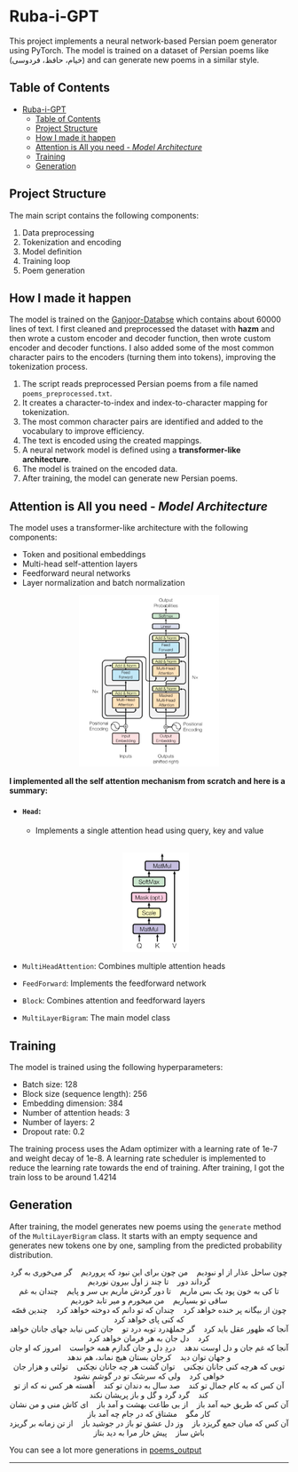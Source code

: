 # Ruba-i-GPT

This project implements a neural network-based Persian poem generator using PyTorch. The model is trained on a dataset of Persian poems like (خیام، حافظ، فردوسی) and can generate new poems in a similar style.

## Table of Contents
- [Ruba-i-GPT](#ruba-i-gpt)
  - [Table of Contents](#table-of-contents)
  - [Project Structure](#project-structure)
  - [How I made it happen](#how-i-made-it-happen)
  - [Attention is All you need - *Model Architecture*](#attention-is-all-you-need---model-architecture)
  - [Training](#training)
  - [Generation](#generation)

## Project Structure

The main script contains the following components:

1. Data preprocessing
2. Tokenization and encoding
3. Model definition
4. Training loop
5. Poem generation

## How I made it happen

The model is trained on the [Ganjoor-Databse](https://ganjoor.net/) which contains about 60000 lines of text. 
I first cleaned and preprocessed the dataset with **hazm** and then wrote a custom encoder and decoder function, then wrote custom encoder and decoder functions. I also added some of the most common character pairs to the encoders (turning them into tokens), improving the tokenization process.

1. The script reads preprocessed Persian poems from a file named `poems_preprocessed.txt`.
2. It creates a character-to-index and index-to-character mapping for tokenization.
3. The most common character pairs are identified and added to the vocabulary to improve efficiency.
4. The text is encoded using the created mappings.
5. A neural network model is defined using a **transformer-like architecture**.
6. The model is trained on the encoded data.
7. After training, the model can generate new Persian poems.

## Attention is All you need - *Model Architecture*

The model uses a transformer-like architecture with the following components:

- Token and positional embeddings
- Multi-head self-attention layers
- Feedforward neural networks
- Layer normalization and batch normalization

<p align="center">
  <img src="images/image.png" alt="image" style="width:50%;" />
</p>

**I implemented all the self attention mechanism from scratch and here is a summary:**

- #### `Head`: 
  - Implements a single attention head using query, key and value 
  </br>
  <p align="center">
      <img src="images/image-1.png" alt="image" style="width:25%;" />
  </p>
  
- `MultiHeadAttention`: Combines multiple attention heads
- `FeedForward`: Implements the feedforward network
- `Block`: Combines attention and feedforward layers
- `MultiLayerBigram`: The main model class

## Training

The model is trained using the following hyperparameters:

- Batch size: 128
- Block size (sequence length): 256
- Embedding dimension: 384
- Number of attention heads: 3
- Number of layers: 2
- Dropout rate: 0.2

The training process uses the Adam optimizer with a learning rate of 1e-7 and weight decay of 1e-8. A learning rate scheduler is implemented to reduce the learning rate towards the end of training.
After training, I got the train loss to be around 1.4214

## Generation

After training, the model generates new poems using the `generate` method of the `MultiLayerBigram` class. It starts with an empty sequence and generates new tokens one by one, sampling from the predicted probability distribution.

<p align="center">
چون ساحل عذار از او نبودیم&nbsp;&nbsp;&nbsp;&nbsp;من چون برای این نبود که پروردیم&nbsp;&nbsp;&nbsp;&nbsp;گر می‌خوری به گرد گرداند دور&nbsp;&nbsp;&nbsp;&nbsp;تا چند ز اول بیرون نوردیم </br>
تا کی به خون پود یک بس ماریم&nbsp;&nbsp;&nbsp;&nbsp;تا دور گردش ماریم بی سر و پایم&nbsp;&nbsp;&nbsp;&nbsp;چندان به غم ساقی تو بسیاریم&nbsp;&nbsp;&nbsp;&nbsp;من میخورم و میر تابد خوردیم </br>
چون از بیگانه پر خنده خواهد کرد&nbsp;&nbsp;&nbsp;&nbsp;چندان که تو دانم که دوخته خواهد کرد&nbsp;&nbsp;&nbsp;&nbsp;چندین قصّه که کنی پای خواهد کرد </br>
آنجا که ظهور عقل باید کرد&nbsp;&nbsp;&nbsp;&nbsp;گر جملهٔدرد توبه درد تو&nbsp;&nbsp;&nbsp;&nbsp;جان کس نیابد جهای جانان خواهد کرد&nbsp;&nbsp;&nbsp;&nbsp;دل جان به هر فرمان خواهد کرد </br>
آنجا که غم جان و دل اوست ندهد&nbsp;&nbsp;&nbsp;&nbsp;دردِ دل و جان گدازم همه خواست&nbsp;&nbsp;&nbsp;&nbsp;امروز که او جان و جهان توان دید&nbsp;&nbsp;&nbsp;&nbsp;کرجان بستان هیچ نماند، هم ندهد </br>
تویی که هرچه کنی جانان نچکنی&nbsp;&nbsp;&nbsp;&nbsp;توان گشت هر چه جانان نچکنی&nbsp;&nbsp;&nbsp;&nbsp;تولئی و هزار جان خواهی کرد&nbsp;&nbsp;&nbsp;&nbsp;ولی که سرشک تو در گوشم نشود </br>
آن کس که به کام جمال تو کند&nbsp;&nbsp;&nbsp;&nbsp;صد سال به دندان تو کند&nbsp;&nbsp;&nbsp;&nbsp;آهسته هر کس نه که از تو کند&nbsp;&nbsp;&nbsp;&nbsp;گرد گرد و گل و باز پریشان نکند </br>
آن کس که طریق حبه آمد باز&nbsp;&nbsp;&nbsp;&nbsp;از بی طاعت بهشت و آمد باز&nbsp;&nbsp;&nbsp;&nbsp;ای کاش منی و من نشان کار مگو&nbsp;&nbsp;&nbsp;&nbsp;مشتاق که در جام چه آمد باز </br>
آن کس که میان جمع گریزد باز&nbsp;&nbsp;&nbsp;&nbsp;وز دل عشق تو باز در جوشید باز&nbsp;&nbsp;&nbsp;&nbsp;از تن زمانه بر گریزد باش ساز&nbsp;&nbsp;&nbsp;&nbsp;پیش خار مرا به دید بتاز </br>
</p>

You can see a lot more generations in [poems_output](poems_output.txt)

- - - 